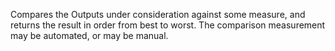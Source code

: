 Compares the Outputs under consideration against some measure, and returns the result in order from best to worst.  The comparison measurement may be automated, or may be manual.

